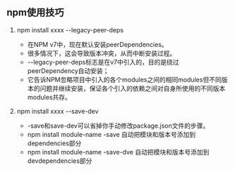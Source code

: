 ## npm使用技巧

1. npm install xxxx --legacy-peer-deps
	- 在NPM v7中，现在默认安装peerDependencies。 
	- 很多情况下，这会导致版本冲突，从而中断安装过程。
	- --legacy-peer-deps标志是在v7中引入的，目的是绕过peerDependency自动安装；
	- 它告诉NPM忽略项目中引入的各个modules之间的相同modules但不同版本的问题并继续安装，保证各个引入的依赖之间对自身所使用的不同版本modules共存。

2. npm install xxxx --save-dev
	- -save和save-dev可以省掉你手动修改package.json文件的步骤。
	- npm install module-name -save 自动把模块和版本号添加到dependencies部分
	- npm install module-name -save-dve 自动把模块和版本号添加到devdependencies部分